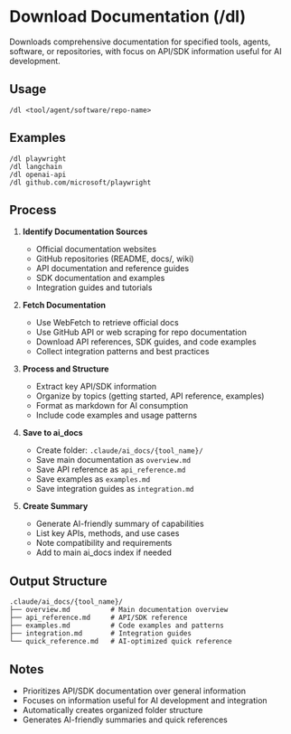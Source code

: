 # Download Documentation (/dl)

Downloads comprehensive documentation for specified tools, agents, software, or repositories, with focus on API/SDK information useful for AI development.

## Usage
```
/dl <tool/agent/software/repo-name>
```

## Examples
```
/dl playwright
/dl langchain
/dl openai-api
/dl github.com/microsoft/playwright
```

## Process

1. **Identify Documentation Sources**
   - Official documentation websites
   - GitHub repositories (README, docs/, wiki)
   - API documentation and reference guides
   - SDK documentation and examples
   - Integration guides and tutorials

2. **Fetch Documentation**
   - Use WebFetch to retrieve official docs
   - Use GitHub API or web scraping for repo documentation
   - Download API references, SDK guides, and code examples
   - Collect integration patterns and best practices

3. **Process and Structure**
   - Extract key API/SDK information
   - Organize by topics (getting started, API reference, examples)
   - Format as markdown for AI consumption
   - Include code examples and usage patterns

4. **Save to ai_docs**
   - Create folder: `.claude/ai_docs/{tool_name}/`
   - Save main documentation as `overview.md`
   - Save API reference as `api_reference.md`
   - Save examples as `examples.md`
   - Save integration guides as `integration.md`

5. **Create Summary**
   - Generate AI-friendly summary of capabilities
   - List key APIs, methods, and use cases
   - Note compatibility and requirements
   - Add to main ai_docs index if needed

## Output Structure
```
.claude/ai_docs/{tool_name}/
├── overview.md          # Main documentation overview
├── api_reference.md     # API/SDK reference
├── examples.md          # Code examples and patterns
├── integration.md       # Integration guides
└── quick_reference.md   # AI-optimized quick reference
```

## Notes
- Prioritizes API/SDK documentation over general information
- Focuses on information useful for AI development and integration
- Automatically creates organized folder structure
- Generates AI-friendly summaries and quick references